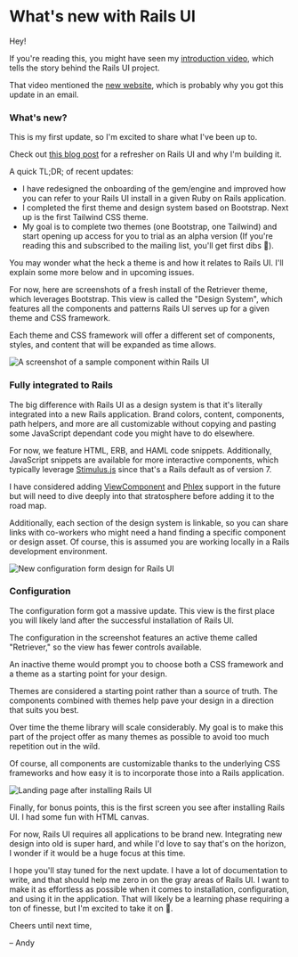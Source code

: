 # What's new with Rails UI

Hey!

If you're reading this, you might have seen my [introduction video](https://youtu.be/00UObz4ALuE), which tells the story behind the Rails UI project.

That video mentioned the [new website](https://railsui.com), which is probably why you got this update in an email.

### What's new?

This is my first update, so I'm excited to share what I've been up to.

Check out [this blog post](https://web-crunch.com/posts/im-building-rails-ui) for a refresher on Rails UI and why I'm building it.

A quick TL;DR; of recent updates:

- I have redesigned the onboarding of the gem/engine and improved how you can refer to your Rails UI install in a given Ruby on Rails application.
- I completed the first theme and design system based on Bootstrap. Next up is the first Tailwind CSS theme.
- My goal is to complete two themes (one Bootstrap, one Tailwind) and start opening up access for you to trial as an alpha version (If you're reading this and subscribed to the mailing list, you'll get first dibs 🍕).

You may wonder what the heck a theme is and how it relates to Rails UI. I'll explain some more below and in upcoming issues.

For now, here are screenshots of a fresh install of the Retriever theme, which leverages Bootstrap. This view is called the "Design System", which features all the components and patterns Rails UI serves up for a given theme and CSS framework.

Each theme and CSS framework will offer a different set of components, styles, and content that will be expanded as time allows.

![A screenshot of a sample component within Rails UI](https://f001.backblazeb2.com/file/railsui/updates/design-system-component-example.png)

### Fully integrated to Rails

The big difference with Rails UI as a design system is that it's literally integrated into a new Rails application. Brand colors, content, components, path helpers, and more are all customizable without copying and pasting some JavaScript dependant code you might have to do elsewhere.

For now, we feature HTML, ERB, and HAML code snippets. Additionally, JavaScript snippets are available for more interactive components, which typically leverage [Stimulus.js](https://stimulus.hotwired.dev/) since that's a Rails default as of version 7.

I have considered adding [ViewComponent](https://viewcomponent.org/) and [Phlex](https://www.phlex.fun/) support in the future but will need to dive deeply into that stratosphere before adding it to the road map.

Additionally, each section of the design system is linkable, so you can share links with co-workers who might need a hand finding a specific component or design asset. Of course, this is assumed you are working locally in a Rails development environment.

![New configuration form design for Rails UI](https://f001.backblazeb2.com/file/railsui/updates/configuration-design.png)

### Configuration

The configuration form got a massive update. This view is the first place you will likely land after the successful installation of Rails UI.

The configuration in the screenshot features an active theme called "Retriever," so the view has fewer controls available.

An inactive theme would prompt you to choose both a CSS framework and a theme as a starting point for your design.

Themes are considered a starting point rather than a source of truth. The components combined with themes help pave your design in a direction that suits you best.

Over time the theme library will scale considerably. My goal is to make this part of the project offer as many themes as possible to avoid too much repetition out in the wild.

Of course, all components are customizable thanks to the underlying CSS frameworks and how easy it is to incorporate those into a Rails application.

![Landing page after installing Rails UI](https://f001.backblazeb2.com/file/railsui/updates/landing.jpg)

Finally, for bonus points, this is the first screen you see after installing Rails UI. I had some fun with HTML canvas.

For now, Rails UI requires all applications to be brand new. Integrating new design into old is super hard, and while I'd love to say that's on the horizon, I wonder if it would be a huge focus at this time.

I hope you'll stay tuned for the next update. I have a lot of documentation to write, and that should help me zero in on the gray areas of Rails UI. I want to make it as effortless as possible when it comes to installation, configuration, and using it in the application. That will likely be a learning phase requiring a ton of finesse, but I'm excited to take it on 👏.

Cheers until next time,

– Andy
